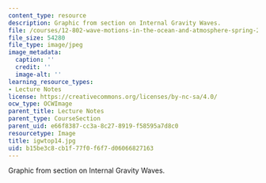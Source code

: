 ```yaml
---
content_type: resource
description: Graphic from section on Internal Gravity Waves.
file: /courses/12-802-wave-motions-in-the-ocean-and-atmosphere-spring-2004/b15be3c8cb1f77f0f6f7d06066827163_igwtop14.jpg
file_size: 54280
file_type: image/jpeg
image_metadata:
  caption: ''
  credit: ''
  image-alt: ''
learning_resource_types:
- Lecture Notes
license: https://creativecommons.org/licenses/by-nc-sa/4.0/
ocw_type: OCWImage
parent_title: Lecture Notes
parent_type: CourseSection
parent_uid: e66f8387-cc3a-8c27-8919-f58595a7d8c0
resourcetype: Image
title: igwtop14.jpg
uid: b15be3c8-cb1f-77f0-f6f7-d06066827163
---
```

Graphic from section on Internal Gravity Waves.